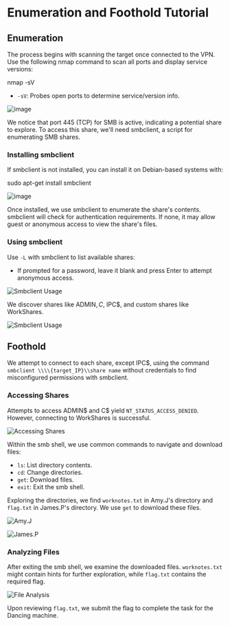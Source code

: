 # Enumeration and Foothold Tutorial

## Enumeration

The process begins with scanning the target once connected to the VPN. Use the following nmap command to scan all ports and display service versions:


nmap -sV <target-ip>


- `-sV`: Probes open ports to determine service/version info.

![image](https://github.com/TheCyberVault/CTFs/assets/141572056/583d953a-1b42-43ed-a3da-3adf20f50944)

We notice that port 445 (TCP) for SMB is active, indicating a potential share to explore. To access this share, we'll need smbclient, a script for enumerating SMB shares.

### Installing smbclient

If smbclient is not installed, you can install it on Debian-based systems with:


sudo apt-get install smbclient


![image](https://github.com/TheCyberVault/CTFs/assets/141572056/86d204f3-7974-4798-b2a7-aee8584f7793)

Once installed, we use smbclient to enumerate the share's contents. smbclient will check for authentication requirements. If none, it may allow guest or anonymous access to view the share's files.

### Using smbclient

Use `-L` with smbclient to list available shares:

- If prompted for a password, leave it blank and press Enter to attempt anonymous access.

![Smbclient Usage](https://github.com/TheCyberVault/Capture-The-Flags/assets/141572056/39030a64-7b55-4db9-b6db-f13df5736afd)

We discover shares like ADMIN$, C$, IPC$, and custom shares like WorkShares.

![Smbclient Usage](https://github.com/TheCyberVault/Capture-The-Flags/assets/141572056/39030a64-7b55-4db9-b6db-f13df5736afd)

## Foothold

We attempt to connect to each share, except IPC$, using the command `smbclient \\\\{target_IP}\\share name` without credentials to find misconfigured permissions with smbclient.

### Accessing Shares

Attempts to access ADMIN$ and C$ yield `NT_STATUS_ACCESS_DENIED`. However, connecting to WorkShares is successful.

![Accessing Shares](https://github.com/TheCyberVault/Capture-The-Flags/assets/141572056/4b40c8ce-654f-4163-a926-487a8a18291d)


Within the smb shell, we use common commands to navigate and download files:

- `ls`: List directory contents.
- `cd`: Change directories.
- `get`: Download files.
- `exit`: Exit the smb shell.

Exploring the directories, we find `worknotes.txt` in Amy.J's directory and `flag.txt` in James.P's directory. We use `get` to download these files.

![Amy.J](https://github.com/TheCyberVault/Capture-The-Flags/assets/141572056/ebb801a6-da0e-4693-a702-9c34f7aeb50d)

![James.P](https://github.com/TheCyberVault/Capture-The-Flags/assets/141572056/a5b63913-26f5-4188-8766-d653b806ec97)


### Analyzing Files

After exiting the smb shell, we examine the downloaded files. `worknotes.txt` might contain hints for further exploration, while `flag.txt` contains the required flag.

![File Analysis](https://github.com/TheCyberVault/Capture-The-Flags/assets/141572056/710d38d6-30e2-4f37-86b0-a7ef72f94f1f)


Upon reviewing `flag.txt`, we submit the flag to complete the task for the Dancing machine.



